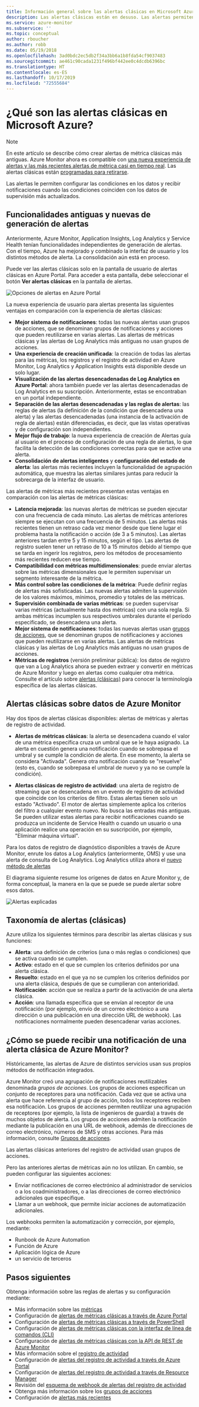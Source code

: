 ```yaml
---
title: Información general sobre las alertas clásicas en Microsoft Azure y Azure Monitor
description: Las alertas clásicas están en desuso. Las alertas permiten supervisar los registros, los eventos o las métricas de recursos de Azure y recibir una notificación cuando se cumple una condición especificada.
ms.service: azure-monitor
ms.subservice: ''
ms.topic: conceptual
author: rboucher
ms.author: robb
ms.date: 05/19/2018
ms.openlocfilehash: 3ad0bdc2ec5db2f34a3bb6a1b8fda54cf9037483
ms.sourcegitcommit: ae461c90cada1231f496bf442ee0c4dcdb6396bc
ms.translationtype: HT
ms.contentlocale: es-ES
ms.lasthandoff: 10/17/2019
ms.locfileid: "72555684"
---
```

# <a name="what-are-classic-alerts-in-microsoft-azure"></a>¿Qué son las alertas clásicas en Microsoft Azure?

> [!NOTE]
> En este artículo se describe cómo crear alertas de métrica clásicas más antiguas. Azure Monitor ahora es compatible con [una nueva experiencia de alertas y las más recientes alertas de métrica casi en tiempo real](../../azure-monitor/platform/alerts-overview.md). Las alertas clásicas están [programadas para retirarse](https://docs.microsoft.com/azure/azure-monitor/platform/monitoring-classic-retirement).  
>

Las alertas le permiten configurar las condiciones en los datos y recibir notificaciones cuando las condiciones coinciden con los datos de supervisión más actualizados.

## <a name="old-and-new-alerting-capabilities"></a>Funcionalidades antiguas y nuevas de generación de alertas

Anteriormente, Azure Monitor, Application Insights, Log Analytics y Service Health tenían funcionalidades independientes de generación de alertas. Con el tiempo, Azure ha mejorado y combinado la interfaz de usuario y los distintos métodos de alerta. La consolidación aún está en proceso.

Puede ver las alertas clásicas solo en la pantalla de usuario de alertas clásicas en Azure Portal. Para acceder a esta pantalla, debe seleccionar el botón **Ver alertas clásicas** en la pantalla de alertas. 

 ![Opciones de alertas en Azure Portal](media/alerts-classic.overview/monitor-alert-screen2.png)

La nueva experiencia de usuario para alertas presenta las siguientes ventajas en comparación con la experiencia de alertas clásicas:
-   **Mejor sistema de notificaciones**: todas las nuevas alertas usan grupos de acciones, que se denominan grupos de notificaciones y acciones que pueden reutilizarse en varias alertas. Las alertas de métricas clásicas y las alertas de Log Analytics más antiguas no usan grupos de acciones.
-   **Una experiencia de creación unificada**: la creación de todas las alertas para las métricas, los registros y el registro de actividad en Azure Monitor, Log Analytics y Application Insights está disponible desde un solo lugar.
-   **Visualización de las alertas desencadenadas de Log Analytics en Azure Portal**: ahora también puede ver las alertas desencadenadas de Log Analytics en su suscripción. Anteriormente, estas se encontraban en un portal independiente.
-   **Separación de las alertas desencadenadas y las reglas de alertas**: las reglas de alertas (la definición de la condición que desencadena una alerta) y las alertas desencadenadas (una instancia de la activación de regla de alertas) están diferenciadas, es decir, que las vistas operativas y de configuración son independientes.
-   **Mejor flujo de trabajo**: la nueva experiencia de creación de Alertas guía al usuario en el proceso de configuración de una regla de alertas, lo que facilita la detección de las condiciones correctas para que se active una alerta.
-   **Consolidación de alertas inteligentes** y **configuración del estado de alerta**: las alertas más recientes incluyen la funcionalidad de agrupación automática, que muestra las alertas similares juntas para reducir la sobrecarga de la interfaz de usuario. 

Las alertas de métricas más recientes presentan estas ventajas en comparación con las alertas de métricas clásicas:
-   **Latencia mejorada**: las nuevas alertas de métricas se pueden ejecutar con una frecuencia de cada minuto. Las alertas de métricas anteriores siempre se ejecutan con una frecuencia de 5 minutos. Las alertas más recientes tienen un retraso cada vez menor desde que tiene lugar el problema hasta la notificación o acción (de 3 a 5 minutos). Las alertas anteriores tardan entre 5 y 15 minutos, según el tipo.  Las alertas de registro suelen tener un retraso de 10 a 15 minutos debido al tiempo que se tarda en ingerir los registros, pero los métodos de procesamiento más recientes reducen ese tiempo. 
-   **Compatibilidad con métricas multidimensionales**: puede enviar alertas sobre las métricas dimensionales que le permiten supervisar un segmento interesante de la métrica.
-   **Más control sobre las condiciones de la métrica**: Puede definir reglas de alertas más sofisticadas. Las nuevas alertas admiten la supervisión de los valores máximos, mínimos, promedio y totales de las métricas.
-   **Supervisión combinada de varias métricas**: se pueden supervisar varias métricas (actualmente hasta dos métricas) con una sola regla. Si ambas métricas incumplen sus respectivos umbrales durante el período especificado, se desencadena una alerta.
-   **Mejor sistema de notificaciones**: todas las nuevas alertas usan [grupos de acciones](../../azure-monitor/platform/action-groups.md), que se denominan grupos de notificaciones y acciones que pueden reutilizarse en varias alertas.  Las alertas de métricas clásicas y las alertas de Log Analytics más antiguas no usan grupos de acciones. 
-   **Métricas de registros** (versión preliminar pública): los datos de registro que van a Log Analytics ahora se pueden extraer y convertir en métricas de Azure Monitor y luego en alertas como cualquier otra métrica. Consulte el artículo sobre [alertas (clásicas)](alerts-classic.overview.md) para conocer la terminología específica de las alertas clásicas. 


## <a name="classic-alerts-on-azure-monitor-data"></a>Alertas clásicas sobre datos de Azure Monitor
Hay dos tipos de alertas clásicas disponibles: alertas de métricas y alertas de registro de actividad.

* **Alertas de métricas clásicas**: la alerta se desencadena cuando el valor de una métrica específica cruza un umbral que se le haya asignado. La alerta en cuestión genera una notificación cuando se sobrepasa el umbral y se cumple la condición de alerta. En ese momento, la alerta se considera "Activada". Genera otra notificación cuando se "resuelve" (esto es, cuando se sobrepasa el umbral de nuevo y ya no se cumple la condición).

* **Alertas clásicas de registro de actividad**: una alerta de registro de streaming que se desencadena en un evento de registro de actividad que coincide con los criterios de filtro. Estas alertas tienen solo un estado "Activado". El motor de alertas simplemente aplica los criterios del filtro a cualquier evento nuevo. No busca las entradas más antiguas. Se pueden utilizar estas alertas para recibir notificaciones cuando se produzca un incidente de Service Health o cuando un usuario o una aplicación realice una operación en su suscripción, por ejemplo, "Eliminar máquina virtual".

Para los datos de registro de diagnóstico disponibles a través de Azure Monitor, enrute los datos a Log Analytics (anteriormente, OMS) y use una alerta de consulta de Log Analytics. Log Analytics utiliza ahora el [nuevo método de alertas](../../azure-monitor/platform/alerts-overview.md) 

El diagrama siguiente resume los orígenes de datos en Azure Monitor y, de forma conceptual, la manera en la que se puede se puede alertar sobre esos datos.

![Alertas explicadas](media/alerts-classic.overview/Alerts_Overview_Resource_v5.png)

## <a name="taxonomy-of-alerts-classic"></a>Taxonomía de alertas (clásicas)
Azure utiliza los siguientes términos para describir las alertas clásicas y sus funciones:
* **Alerta**: una definición de criterios (una o más reglas o condiciones) que se activa cuando se cumplen.
* **Activo**: estado en el que se cumplen los criterios definidos por una alerta clásica.
* **Resuelto**: estado en el que ya no se cumplen los criterios definidos por una alerta clásica, después de que se cumplieran con anterioridad.
* **Notificación**: acción que se realiza a partir de la activación de una alerta clásica.
* **Acción**: una llamada específica que se envían al receptor de una notificación (por ejemplo, envío de un correo electrónico a una dirección o una publicación en una dirección URL de webhook). Las notificaciones normalmente pueden desencadenar varias acciones.

## <a name="how-do-i-receive-a-notification-from-an-azure-monitor-classic-alert"></a>¿Cómo se puede recibir una notificación de una alerta clásica de Azure Monitor?
Históricamente, las alertas de Azure de distintos servicios usan sus propios métodos de notificación integrados. 

Azure Monitor creó una agrupación de notificaciones reutilizables denominada *grupos de acciones*. Los grupos de acciones especifican un conjunto de receptores para una notificación. Cada vez que se activa una alerta que hace referencia al grupo de acción, todos los receptores reciben esa notificación. Los grupos de acciones permiten reutilizar una agrupación de receptores (por ejemplo, la lista de ingenieros de guardia) a través de muchos objetos de alerta. Los grupos de acciones admiten la notificación mediante la publicación en una URL de webhook, además de direcciones de correo electrónico, números de SMS y otras acciones.  Para más información, consulte [Grupos de acciones](../../azure-monitor/platform/action-groups.md). 

Las alertas clásicas anteriores del registro de actividad usan grupos de acciones.

Pero las anteriores alertas de métricas aún no los utilizan. En cambio, se pueden configurar las siguientes acciones: 
- Enviar notificaciones de correo electrónico al administrador de servicios o a los coadministradores, o a las direcciones de correo electrónico adicionales que especifique.
- Llamar a un webhook, que permite iniciar acciones de automatización adicionales.

Los webhooks permiten la automatización y corrección, por ejemplo, mediante:
- Runbook de Azure Automation
- Función de Azure
- Aplicación lógica de Azure
- un servicio de terceros

## <a name="next-steps"></a>Pasos siguientes
Obtenga información sobre las reglas de alertas y su configuración mediante:

* Más información sobre las [métricas](data-platform.md)
* Configuración de [alertas de métricas clásicas a través de Azure Portal](alerts-classic-portal.md)
* Configuración de [alertas de métricas clásicas a través de PowerShell](alerts-classic-portal.md)
* Configuración de [alertas de métricas clásicas con la interfaz de línea de comandos (CLI)](alerts-classic-portal.md)
* Configuración de [alertas de métricas clásicas con la API de REST de Azure Monitor](https://msdn.microsoft.com/library/azure/dn931945.aspx)
* Más información sobre el [registro de actividad](activity-logs-overview.md)
* Configuración de [alertas del registro de actividad a través de Azure Portal](activity-log-alerts.md)
* Configuración de [alertas del registro de actividad a través de Resource Manager](alerts-activity-log.md)
* Revisión del [esquema de webhook de alertas del registro de actividad](activity-log-alerts-webhook.md)
* Obtenga más información sobre los [grupos de acciones](action-groups.md)
* Configuración de [alertas más recientes](alerts-metric.md)
